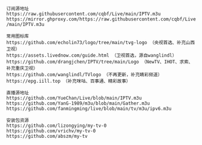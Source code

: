 `订阅源地址`  
`https://raw.githubusercontent.com/cqbf/Live/main/IPTV.m3u`  
`https://mirror.ghproxy.com/https://raw.githubusercontent.com/cqbf/Live/main/IPTV.m3u`

`常用图标库`  
`https://github.com/echolin73/logo/tree/main/tvg-logo （央视首选、补充山西卫视）`  
`https://assets.livednow.com/guide.html （卫视首选，源自wanglindl）`  
`https://github.com/drangjchen/IPTV/tree/main/Logo （NewTV、IHOT、求索、补充重庆卫视）`  
`https://github.com/wanglindl/TVlogo （不再更新，补充睛彩频道）`  
`https://epg.iill.top （补充咪咕、百事通、精彩故事）`  

`直播源地址`  
`https://github.com/YueChan/Live/blob/main/IPTV.m3u`  
`https://github.com/YanG-1989/m3u/blob/main/Gather.m3u`  
`https://github.com/fanmingming/live/blob/main/tv/m3u/ipv6.m3u`  

`安装包资源`  
`https://github.com/lizongying/my-tv-0`  
`https://github.com/vrichv/my-tv-0`  
`https://github.com/abszm/my-tv`  
